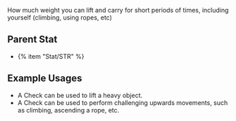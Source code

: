 How much weight you can lift and carry for short periods of times, including yourself (climbing, using ropes, etc)

## Parent Stat

* {% item "Stat/STR" %}

## Example Usages

* A Check can be used to lift a heavy object.
* A Check can be used to perform challenging upwards movements, such as climbing, ascending a rope, etc.
